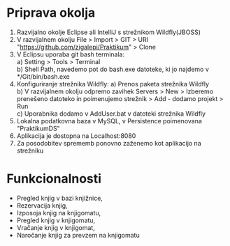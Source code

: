 # Priprava okolja
1. Razvijalno okolje Eclipse ali IntelliJ s strežnikom Wildfly(JBOSS)
2. V razvijalnem okolju File > Import > GIT > URI "https://github.com/zigalepi/Praktikum" > Clone
3. V Eclipsu uporaba git bash terminala:  
a) Setting > Tools > Terminal   
b) Shell Path, navedemo pot do bash.exe datoteke, ki jo najdemo v */Git/bin/bash.exe
4. Konfiguriranje strežnika Wildfly:
a) Prenos paketa strežnika Wildfly  
b) V razvijalnem okolju odpremo zavihek Servers > New > Izberemo prenešeno datoteko in poimenujemo strežnik > Add - dodamo projekt > Run  
c) Uporabnika dodamo v AddUser.bat v datoteki strežnika Wildfly   
5. Lokalna podatkovna baza v MySQL, v Persistence poimenovana "PraktikumDS"
6. Aplikacija je dostopna na Localhost:8080
7. Za posodobitev sprememb ponovno zaženemo kot aplikacijo na strežniku

# Funkcionalnosti
- Pregled knjig v bazi knjižnice,
- Rezervacija knjig,
- Izposoja knjig na knjigomatu,
- Pregled knjig v knjigomatu,
- Vračanje knjig v knjigomat,
- Naročanje knjig za prevzem na knjigomatu
